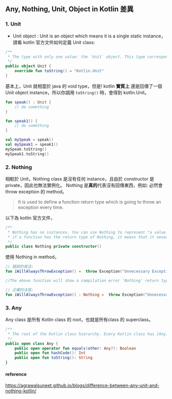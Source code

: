 ## Any, Nothing, Unit, Object in Kotlin 差異

### 1. Unit 
- Unit object : Unit is an object which means it is a single static instance， 請看 kotlin 官方文件如何定義 Unit class:

```kotlin
/**
 * The type with only one value: the `Unit` object. This type corresponds to the `void` type in Java.
 */
public object Unit {
    override fun toString() = "Kotlin.Unit"
}
```
基本上，Unit 就相當於 java 的 void type，但是! kotlin **實質上** 還是回傳了一個 Unit object instance，所以你調用 ``toString()`` 時，會得到 kotlin.Unit。

```kotlin
fun speak() : Unit {
    // do something
}

fun speak1() {
    // do something
}

val mySpeak = speak()
val mySpeak1 = speak1() 
mySpeak.toString() 
mySpeak1.toString() 

```
### 2. Nothing
相較於 Unit，Nothing class 是沒有任何 instance，且由於 constructor 是 private，因此也無法實例化。 Nothing 是**真的**代表沒有回傳東西，例如: 必然會 throw exception 的 method。
> It is used to define a function return type which is going to throw an exception every time. 

以下為 kotlin 官方文件，
```kotlin
/**
 * Nothing has no instances. You can use Nothing to represent "a value that never exists": for example,
 * if a function has the return type of Nothing, it means that it never returns (always throws an exception).
 */
public class Nothing private constructor()
```
使用 Nothing in method，
```kotlin
// 錯誤的寫法:
fun iWillAlwaysThrowException() =  throw Exception("Unnecessary Exception")

//The ebove function will show a compilation error 'Nothing' return type needs to be specified explicitely

// 正確的法寫:
fun iWillAlwaysThrowException() : Nothing =  throw Exception("Unnecessary Exception")
```
### 3. Any
Any class 是所有 Kotlin class 的 root，也就是所有class 的 superclass。
```kotlin
/**
 * The root of the Kotlin class hierarchy. Every Kotlin class has [Any] as a superclass.
 */
public open class Any {
    public open operator fun equals(other: Any?): Boolean
    public open fun hashCode(): Int
    public open fun toString(): String
}
```

#### reference
https://agrawalsuneet.github.io/blogs/difference-between-any-unit-and-nothing-kotlin/